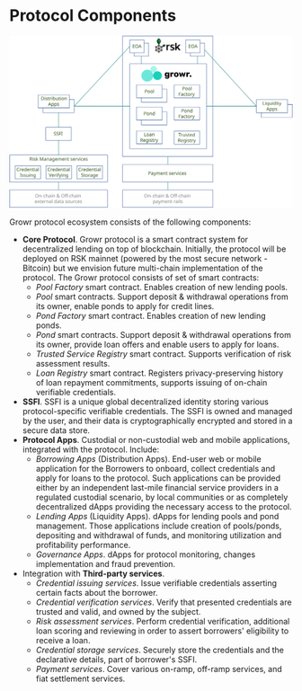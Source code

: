 # Protocol Components

![Components](../images/components.svg)

Growr protocol ecosystem consists of the following components:
- **Core Protocol**. Growr protocol is a smart contract system for decentralized lending on top of blockchain. Initially, the protocol will be deployed on RSK mainnet (powered by the most secure network - Bitcoin) but we envision future multi-chain implementation of the protocol. The Growr protocol consists of set of smart contracts:
  * *Pool Factory* smart contract. Enables creation of new lending pools.
  * *Pool* smart contracts. Support deposit & withdrawal operations from its owner, enable ponds to apply for credit lines.
  * *Pond Factory* smart contract. Enables creation of new lending ponds.
  * *Pond* smart contracts. Support deposit & withdrawal operations from its owner, provide loan offers and enable users to apply for loans.
  * *Trusted Service Registry* smart contract. Supports verification of risk assessment results.
  * *Loan Registry* smart contract. Registers privacy-preserving history of loan repayment commitments, supports issuing of on-chain verifiable credentials. 
- **SSFI**. SSFI is a unique global decentralized identity storing various protocol-specific verifiable credentials. The SSFI is owned and managed by the user, and their data is cryptographically encrypted and stored in a secure data store.
- **Protocol Apps**. Custodial or non-custodial web and mobile applications, integrated with the protocol. Include:
  * *Borrowing Apps* (Distribution Apps). End-user web or mobile application for the Borrowers to onboard, collect credentials and apply for loans to the protocol. Such applications can be provided either by an independent last-mile financial service providers in a regulated custodial scenario, by local communities or as completely decentralized dApps providing the necessary access to the protocol.
  * *Lending Apps* (Liquidity Apps). dApps for lending pools and pond management. Those applications include creation of pools/ponds, depositing and withdrawal of funds, and monitoring utilization and profitability performance.
  * *Governance Apps*. dApps for protocol monitoring, changes implementation and fraud prevention.
- Integration with **Third-party services**.
  * *Credential issuing services*. Issue verifiable credentials asserting certain facts about the borrower.
  * *Credential verification services*. Verify that presented credentials are trusted and valid, and owned by the subject.
  * *Risk assessment services*. Perform credential verification, additional loan scoring and reviewing in order to assert borrowers' eligibility to receive a loan. 
  * *Credential storage services*. Securely store the credentials and the declarative details, part of borrower's SSFI.
  * *Payment services*. Cover various on-ramp, off-ramp services, and fiat settlement services.